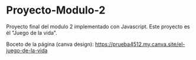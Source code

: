 # Proyecto-Modulo-2
Proyecto final del modulo 2 implementado con Javascript. 
Este proyecto es él "Juego de la vida".





Boceto de la página (canva design):  https://prueba4512.my.canva.site/el-juego-de-la-vida
